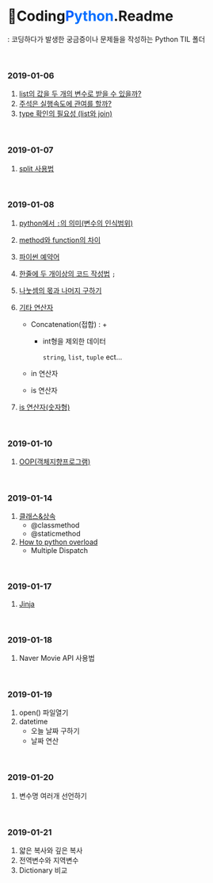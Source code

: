 # :orange_book:Coding<span style="color :#005FFF">P</span><span style="color :#006FFF">ython</span>.Readme

 : 코딩하다가 발생한 궁금증이나 문제들을 작성하는 Python TIL 폴더

<br>

### 2019-01-06

1. [list의 값을 두 개의 변수로 받을 수 있을까?](https://github.com/TaeJuneJoung/TIL/blob/master/Python/codingPython/2019-01-06.md#one)
2. [주석은 실행속도에 관여를 할까?](https://github.com/TaeJuneJoung/TIL/blob/master/Python/codingPython/2019-01-06.md#two)
3. [type 확인의 필요성 (list와 join)](https://github.com/TaeJuneJoung/TIL/blob/master/Python/codingPython/2019-01-06.md#three)

<br>

### 2019-01-07

1. [split 사용법](https://github.com/TaeJuneJoung/TIL/blob/master/Python/codingPython/2019-01-07.md#one)

<br>

### 2019-01-08

1. [python에서 `:`의 의미(변수의 인식범위)](https://github.com/TaeJuneJoung/TIL/blob/master/Python/codingPython/2019-01-08.md#one)

2. [method와 function의 차이](https://github.com/TaeJuneJoung/TIL/blob/master/Python/codingPython/2019-01-08.md#two)

3. [파이썬 예약어](https://github.com/TaeJuneJoung/TIL/blob/master/Python/codingPython/2019-01-08.md#three)

4. [한줄에 두 개이상의 코드 작성법](https://github.com/TaeJuneJoung/TIL/blob/master/Python/codingPython/2019-01-08.md#four) `;`

5. [나눗셈의 몫과 나머지 구하기](https://github.com/TaeJuneJoung/TIL/blob/master/Python/codingPython/2019-01-08.md#five)

6. [기타 연산자](https://github.com/TaeJuneJoung/TIL/blob/master/Python/codingPython/2019-01-08.md#six)

   - Concatenation(접합) : +

     - int형을 제외한 데이터

       `string`, `list`, `tuple` ect...

   - in 연산자
   - is 연산자

7. [is 연산자(숫자형)](https://github.com/TaeJuneJoung/TIL/blob/master/Python/codingPython/2019-01-08.md#seven)

<br>

### 2019-01-10

1. [OOP(객체지향프로그램)](https://github.com/TaeJuneJoung/TIL/blob/master/Python/codingPython/2019-01-10.md#oop)

<br>

### 2019-01-14

1. [클래스&상속](https://github.com/TaeJuneJoung/TIL/blob/master/Python/codingPython/2019-01-14.md#one)
   - @classmethod
   - @staticmethod
2. [How to python overload](https://github.com/TaeJuneJoung/TIL/blob/master/Python/codingPython/2019-01-14.md#two)
   - Multiple Dispatch

<br>

### 2019-01-17

1. [Jinja](https://github.com/TaeJuneJoung/TIL/blob/master/Python/codingPython/2019-01-17.md#one)

<br>

### 2019-01-18

1. Naver Movie API 사용법

<br>

### 2019-01-19

1. open() 파일열기
2. datetime
   - 오늘 날짜 구하기
   - 날짜 연산

<br>

### 2019-01-20

1. 변수명 여러개 선언하기

<br>

### 2019-01-21

1. 얇은 복사와 깊은 복사
2. 전역변수와 지역변수
3. Dictionary 비교